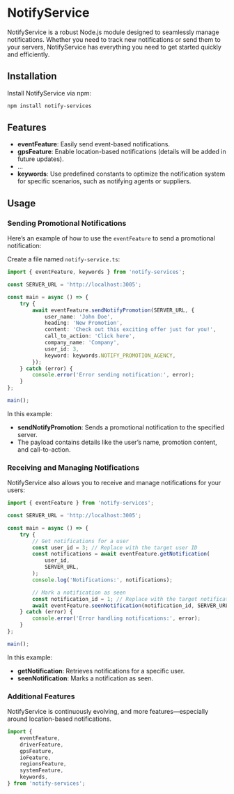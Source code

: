 # NotifyService

NotifyService is a robust Node.js module designed to seamlessly manage notifications. Whether you need to track new notifications or send them to your servers, NotifyService has everything you need to get started quickly and efficiently.

## Installation

Install NotifyService via npm:

```bash
npm install notify-services
```

## Features

-   **eventFeature**: Easily send event-based notifications.
-   **gpsFeature**: Enable location-based notifications (details will be added in future updates).
-   ...
-   **keywords**: Use predefined constants to optimize the notification system for specific scenarios, such as notifying agents or suppliers.

## Usage

### Sending Promotional Notifications

Here’s an example of how to use the `eventFeature` to send a promotional notification:

Create a file named `notify-service.ts`:

```typescript
import { eventFeature, keywords } from 'notify-services';

const SERVER_URL = 'http://localhost:3005';

const main = async () => {
    try {
        await eventFeature.sendNotifyPromotion(SERVER_URL, {
            user_name: 'John Doe',
            heading: 'New Promotion',
            content: 'Check out this exciting offer just for you!',
            call_to_action: 'Click here',
            company_name: 'Company',
            user_id: 3,
            keyword: keywords.NOTIFY_PROMOTION_AGENCY,
        });
    } catch (error) {
        console.error('Error sending notification:', error);
    }
};

main();
```

In this example:

-   **sendNotifyPromotion**: Sends a promotional notification to the specified server.
-   The payload contains details like the user’s name, promotion content, and call-to-action.

### Receiving and Managing Notifications

NotifyService also allows you to receive and manage notifications for your users:

```typescript
import { eventFeature } from 'notify-services';

const SERVER_URL = 'http://localhost:3005';

const main = async () => {
    try {
        // Get notifications for a user
        const user_id = 3; // Replace with the target user ID
        const notifications = await eventFeature.getNotification(
            user_id,
            SERVER_URL,
        );
        console.log('Notifications:', notifications);

        // Mark a notification as seen
        const notification_id = 1; // Replace with the target notification ID
        await eventFeature.seenNotification(notification_id, SERVER_URL);
    } catch (error) {
        console.error('Error handling notifications:', error);
    }
};

main();
```

In this example:

-   **getNotification**: Retrieves notifications for a specific user.
-   **seenNotification**: Marks a notification as seen.

### Additional Features

NotifyService is continuously evolving, and more features—especially around location-based notifications.

```typescript
import {
    eventFeature,
    driverFeature,
    gpsFeature,
    ioFeature,
    regionsFeature,
    systemFeature,
    keywords,
} from 'notify-services';
```
